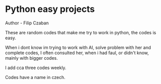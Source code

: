 # Python easy projects
Author - Filip Czaban

These are random codes that make me try to work in python, the codes is easy.

When i dont know im trying to work with AI, solve problem with her and complete codes, I often consulted her, when i had faul, or didn't know, mainly with bigger codes.

I add cca three codes weekly.

Codes have a name in czech.
